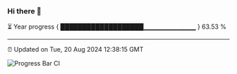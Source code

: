### Hi there 👋

⏳ Year progress { ███████████████████▁▁▁▁▁▁▁▁▁▁▁ } 63.53 %

---

⏰ Updated on Tue, 20 Aug 2024 12:38:15 GMT

![Progress Bar CI](https://github.com/ZhaoGui/ZhaoGui/workflows/Progress%20Bar%20CI/badge.svg)

